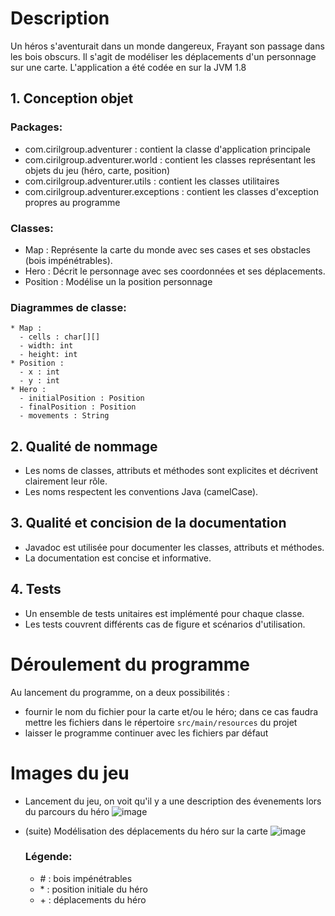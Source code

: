 # Description
Un héros s'aventurait dans un monde dangereux, 
Frayant son passage dans les bois obscurs.
Il s'agit de modéliser les déplacements d'un personnage sur une carte.
L'application a été codée en sur la JVM 1.8

## 1. Conception objet

   ### Packages:
   - com.cirilgroup.adventurer : contient la classe d'application principale
   - com.cirilgroup.adventurer.world : contient les classes représentant les objets du jeu (héro, carte, position)
   - com.cirilgroup.adventurer.utils : contient les classes utilitaires
   - com.cirilgroup.adventurer.exceptions : contient les classes d'exception propres au programme
   
   ### Classes:
   - Map : Représente la carte du monde avec ses cases et ses obstacles (bois impénétrables).
   - Hero : Décrit le personnage avec ses coordonnées et ses déplacements.
   - Position : Modélise un la position personnage

   ### Diagrammes de classe:
    * Map :
      - cells : char[][]
      - width: int
      - height: int
    * Position :
      - x : int
      - y : int
    * Hero :
      - initialPosition : Position
      - finalPosition : Position
      - movements : String
        
## 2. Qualité de nommage
   - Les noms de classes, attributs et méthodes sont explicites et décrivent clairement leur rôle.
   - Les noms respectent les conventions Java (camelCase).

## 3. Qualité et concision de la documentation
   - Javadoc est utilisée pour documenter les classes, attributs et méthodes.
   - La documentation est concise et informative.

## 4. Tests
   - Un ensemble de tests unitaires est implémenté pour chaque classe.
   - Les tests couvrent différents cas de figure et scénarios d'utilisation.

# Déroulement du programme
Au lancement du programme, on a deux possibilités :
- fournir le nom du fichier pour la carte et/ou le héro; dans ce cas faudra mettre les fichiers dans le répertoire `src/main/resources` du projet
- laisser le programme continuer avec les fichiers par défaut

# Images du jeu
- Lancement du jeu, on voit qu'il y a une description des évenements lors du parcours du héro
  ![image](https://github.com/thiongane-ndiaga/Adventurer/assets/60078429/d076d800-27d6-4e18-bd43-b3b0d37268cf)

- (suite) Modélisation des déplacements du héro sur la carte
  ![image](https://github.com/thiongane-ndiaga/Adventurer/assets/60078429/c46e4e4c-384b-41f9-952e-118d503591e4)
  ### Légende:
  - \# : bois impénétrables
  - \* : position initiale du héro
  - \+ : déplacements du héro

